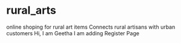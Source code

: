# rural_arts
online shoping for rural art items
Connects rural artisans with urban customers
Hi, I am Geetha I am adding Register Page
